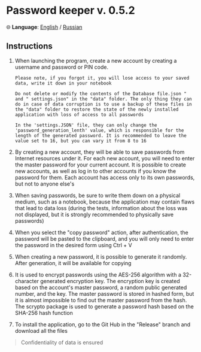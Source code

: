 # Password keeper v. 0.5.2

🌐 **Language**: [English](README.en.md ) / [Russian](README.ru.md )

## Instructions

1. When launching the program, create a new account by creating a username and password or PIN code.

    `Please note, if you forgot it, you will lose access to your saved data, write it down in your notebook`

    `Do not delete or modify the contents of the Database file.json " and " settings.json" in the "data" folder. The only thing they can do in case of data corruption is to use a backup of these files in the "data" folder to restore the state of the newly installed application with loss of access to all passwords`

    `In the 'settings.JSON' file, they can only change the 'password_generation_lenth' value, which is responsible for the length of the generated password. It is recommended to leave the value set to 16, but you can vary it from 8 to 16`

2. By creating a new account, they will be able to save passwords from Internet resources under it. For each new account, you will need to enter the master password for your current account. It is possible to create new accounts, as well as log in to other accounts if you know the password for them. Each account has access only to its own passwords, but not to anyone else's

3. When saving passwords, be sure to write them down on a physical medium, such as a notebook, because the application may contain flaws that lead to data loss (during the tests, information about the loss was not displayed, but it is strongly recommended to physically save passwords)

4. When you select the "copy password" action, after authentication, the password will be pasted to the clipboard, and you will only need to enter the password in the desired form using Ctrl + V

5. When creating a new password, it is possible to generate it randomly. After generation, it will be available for copying

6. It is used to encrypt passwords using the AES-256 algorithm with a 32-character generated encryption key. The encryption key is created based on the account's master password, a random public generated number, and the key. The master password is stored in hashed form, but it is almost impossible to find out the master password from the hash. The scrypto package is used to generate a password hash based on the SHA-256 hash function

7. To install the application, go to the Git Hub in the "Release" branch and download all the files

> Confidentiality of data is ensured